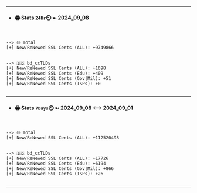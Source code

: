 

---
- #### 🖨️ **Stats** `24Hr`⏲️ ➼ 2024_09_08
```console


--> 🌐 Total
[+] New/ReNewed SSL Certs (ALL): +9749866


--> 🇧🇩 bd_ccTLDs
[+] New/ReNewed SSL Certs (ALL): +1698
[+] New/ReNewed SSL Certs (Edu): +409
[+] New/ReNewed SSL Certs (Gov|Mil): +51
[+] New/ReNewed SSL Certs (ISPs): +0


```

---
- #### 🖨️ **Stats** `7Days`⏲️ ➼ 2024_09_08 <--> 2024_09_01
```console


--> 🌐 Total
[+] New/ReNewed SSL Certs (ALL): +112520498


--> 🇧🇩 bd_ccTLDs
[+] New/ReNewed SSL Certs (ALL): +17726
[+] New/ReNewed SSL Certs (Edu): +6194
[+] New/ReNewed SSL Certs (Gov|Mil): +866
[+] New/ReNewed SSL Certs (ISPs): +26


```

---

